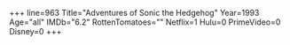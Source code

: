 +++
line=963
Title="Adventures of Sonic the Hedgehog"
Year=1993
Age="all"
IMDb="6.2"
RottenTomatoes=""
Netflix=1
Hulu=0
PrimeVideo=0
Disney=0
+++

